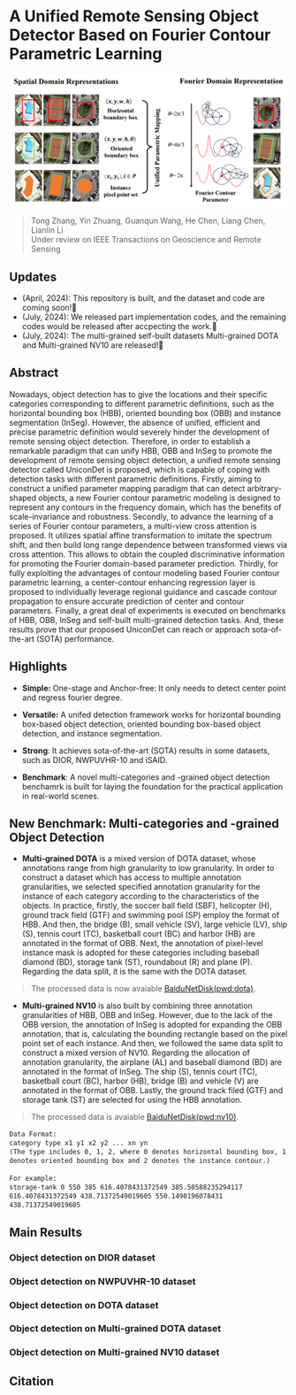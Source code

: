 # A Unified Remote Sensing Object Detector Based on Fourier Contour Parametric Learning
![](docs/framework.png)         
> Tong Zhang, Yin Zhuang, Guanqun Wang, He Chen, Liang Chen, Lianlin Li      
> Under review on IEEE Transactions on Geoscience and Remote Sensing

## Updates

 - (April, 2024): This repository is built, and the dataset and code are coming soon!🚀
 - (July, 2024): We released part implementation codes, and the remaining codes would be released after accpecting the work.🌟
 - (July, 2024): The multi-grained self-built datasets Multi-grained DOTA and Multi-grained NV10 are released!🌟

## Abstract 
Nowadays, object detection has to give the locations and their specific categories corresponding to different parametric definitions, such as the horizontal bounding box (HBB), oriented bounding box (OBB) and instance segmentation (InSeg). However, the absence of unified, efficient and precise parametric definition would severely hinder the development of remote sensing object detection. Therefore, in order to establish a remarkable paradigm that can unify HBB, OBB and InSeg to promote the development of remote sensing object detection, a unified remote sensing detector called UniconDet is proposed, which is capable of coping with detection tasks with different parametric definitions. Firstly, aiming to construct a unified parameter mapping paradigm that can detect arbitrary-shaped objects, a new Fourier contour parametric modeling is designed to represent any contours in the frequency domain, which has the benefits of scale-invariance and robustness. Secondly, to advance the learning of a series of Fourier contour parameters, a multi-view cross attention is proposed. It utilizes spatial affine transformation to imitate the spectrum shift, and then build long range dependence between transformed views via cross attention. This allows to obtain the coupled discriminative information for promoting the Fourier domain-based parameter prediction. Thirdly, for fully exploiting the advantages of contour modeling based Fourier contour parametric learning, a center-contour enhancing regression layer is proposed to individually leverage regional guidance and cascade contour propagation to ensure accurate prediction of center and contour parameters. Finally, a great deal of experiments is executed on benchmarks of HBB, OBB, InSeg and self-built multi-grained detection tasks. And, these results prove that our proposed UniconDet can reach or approach sota-of-the-art (SOTA) performance.


## Highlights

- **Simple:** One-stage and Anchor-free: It only needs to detect center point and regress fourier degree.

- **Versatile:** A unifed detection framework works for horizontal bounding box-based object detection, oriented bounding box-based object detection, and instance segmentation.

- **Strong**: It achieves sota-of-the-art (SOTA) results in some datasets, such as DIOR, NWPUVHR-10 and iSAID.

- **Benchmark**: A novel multi-categories and -grained object detection benchamrk is built for laying the foundation for the practical application in real-world scenes.

## New Benchmark: Multi-categories and -grained Object Detection
- **Multi-grained DOTA**  is a mixed version of DOTA dataset, whose annotations range from high granularity to low granularity. In order to construct a dataset which has access to multiple annotation granularities, we selected specified annotation granularity for the instance of each category according to the characteristics of the objects. In practice, firstly, the soccer ball field (SBF), helicopter (H), ground track field (GTF) and swimming pool (SP) employ the format of HBB. And then, the bridge (B), small vehicle (SV), large vehicle (LV), ship (S), tennis court (TC), basketball court (BC) and harbor (HB) are annotated in the format of OBB. Next, the annotation of pixel-level instance mask is adopted for these categories including baseball diamond (BD), storage tank (ST), roundabout (R) and plane (P). Regarding the data split, it is the same with the DOTA dataset.
> The processed data is now avaiable [BaiduNetDisk(pwd:dota)](https://pan.baidu.com/s/15QNkOxCBoCMW_ovH0OQjOg).

- **Multi-grained NV10**  is also built by combining three annotation granularities of HBB, OBB and InSeg. However, due to the lack of the OBB version, the annotation of InSeg is adopted for expanding the OBB annotation, that is, calculating the bounding rectangle based on the pixel point set of each instance. And then, we followed the same data split to construct a mixed version of NV10. Regarding the allocation of annotation granularity, the airplane (AL) and baseball diamond (BD) are annotated in the format of InSeg. The ship (S), tennis court (TC), basketball court (BC), harbor (HB), bridge (B) and vehicle (V) are annotated in the format of OBB. Lastly, the ground track filed (GTF) and storage tank (ST) are selected for using the HBB annotation. 
> The processed data is avaiable [BaiduNetDisk(pwd:nv10)](https://pan.baidu.com/s/1qK5nOhttiZ0Y6cE4hHajSg).

```
Data Format:
category type x1 y1 x2 y2 ... xn yn
(The type includes 0, 1, 2, where 0 denotes horizontal bounding box, 1 denotes oriented bounding box and 2 denotes the instance contour.)

For example:
storage-tank 0 550 385 616.4078431372549 385.50588235294117 616.4078431372549 438.71372549019605 550.1490196078431 438.71372549019605

```

## Main Results
### Object detection on DIOR dataset

### Object detection on NWPUVHR-10 dataset

### Object detection on DOTA dataset

### Object detection on Multi-grained DOTA dataset

### Object detection on Multi-grained NV10 dataset


## Citation

